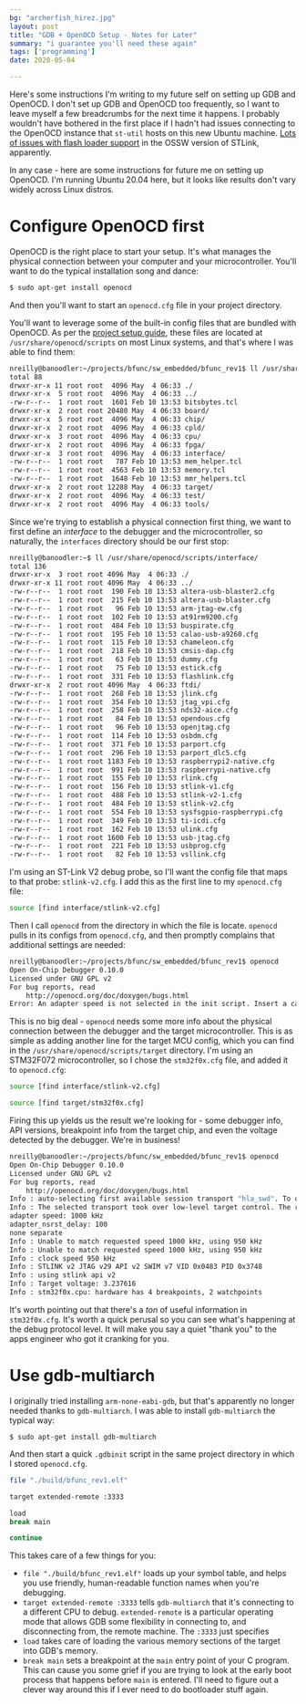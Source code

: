 ```yaml
---
bg: "archerfish_hirez.jpg"
layout: post
title: "GDB + OpenOCD Setup - Notes for Later"
summary: "i guarantee you'll need these again"
tags: ['programming']
date: 2020-05-04

---
```


Here's some instructions I'm writing to my future self on setting up GDB and OpenOCD. I don't set up GDB and OpenOCD too frequently, so I want to leave myself a few breadcrumbs for the next time it happens. I probably wouldn't have bothered in the first place if I hadn't had issues connecting to the OpenOCD instance that `st-util` hosts on this new Ubuntu machine. [Lots of issues with flash loader support](https://github.com/stlink-org/stlink/issues/356) in the OSSW version of STLink, apparently.

In any case - here are some instructions for future me on setting up OpenOCD. I'm running Ubuntu 20.04 here, but it looks like results don't vary widely across Linux distros. 

# Configure OpenOCD first

OpenOCD is the right place to start your setup. It's what manages the physical connection between your computer and your microcontroller. You'll want to do the typical installation song and dance:

```sh
$ sudo apt-get install openocd
```

And then you'll want to start an `openocd.cfg` file in your project directory. 

You'll want to leverage some of the built-in config files that are bundled with OpenOCD. As per the [project setup guide](http://openocd.org/doc/html/OpenOCD-Project-Setup.html#OpenOCD-Project-Setup), these files are located at `/usr/share/openocd/scripts` on most Linux systems, and that's where I was able to find them: 

```bash
nreilly@banoodler:~/projects/bfunc/sw_embedded/bfunc_rev1$ ll /usr/share/openocd/scripts/
total 88
drwxr-xr-x 11 root root  4096 May  4 06:33 ./
drwxr-xr-x  5 root root  4096 May  4 06:33 ../
-rw-r--r--  1 root root  1601 Feb 10 13:53 bitsbytes.tcl
drwxr-xr-x  2 root root 20480 May  4 06:33 board/
drwxr-xr-x  5 root root  4096 May  4 06:33 chip/
drwxr-xr-x  2 root root  4096 May  4 06:33 cpld/
drwxr-xr-x  3 root root  4096 May  4 06:33 cpu/
drwxr-xr-x  2 root root  4096 May  4 06:33 fpga/
drwxr-xr-x  3 root root  4096 May  4 06:33 interface/
-rw-r--r--  1 root root   787 Feb 10 13:53 mem_helper.tcl
-rw-r--r--  1 root root  4563 Feb 10 13:53 memory.tcl
-rw-r--r--  1 root root  1648 Feb 10 13:53 mmr_helpers.tcl
drwxr-xr-x  2 root root 12288 May  4 06:33 target/
drwxr-xr-x  2 root root  4096 May  4 06:33 test/
drwxr-xr-x  2 root root  4096 May  4 06:33 tools/
```

Since we're trying to establish a physical connection first thing, we want to first define an _interface_ to the debugger and the microcontroller, so naturally, the `interfaces` directory should be our first stop:

```bash
nreilly@banoodler:~$ ll /usr/share/openocd/scripts/interface/
total 136
drwxr-xr-x  3 root root 4096 May  4 06:33 ./
drwxr-xr-x 11 root root 4096 May  4 06:33 ../
-rw-r--r--  1 root root  190 Feb 10 13:53 altera-usb-blaster2.cfg
-rw-r--r--  1 root root  215 Feb 10 13:53 altera-usb-blaster.cfg
-rw-r--r--  1 root root   96 Feb 10 13:53 arm-jtag-ew.cfg
-rw-r--r--  1 root root  102 Feb 10 13:53 at91rm9200.cfg
-rw-r--r--  1 root root  484 Feb 10 13:53 buspirate.cfg
-rw-r--r--  1 root root  195 Feb 10 13:53 calao-usb-a9260.cfg
-rw-r--r--  1 root root  115 Feb 10 13:53 chameleon.cfg
-rw-r--r--  1 root root  218 Feb 10 13:53 cmsis-dap.cfg
-rw-r--r--  1 root root   63 Feb 10 13:53 dummy.cfg
-rw-r--r--  1 root root   75 Feb 10 13:53 estick.cfg
-rw-r--r--  1 root root  331 Feb 10 13:53 flashlink.cfg
drwxr-xr-x  2 root root 4096 May  4 06:33 ftdi/
-rw-r--r--  1 root root  268 Feb 10 13:53 jlink.cfg
-rw-r--r--  1 root root  354 Feb 10 13:53 jtag_vpi.cfg
-rw-r--r--  1 root root  258 Feb 10 13:53 nds32-aice.cfg
-rw-r--r--  1 root root   84 Feb 10 13:53 opendous.cfg
-rw-r--r--  1 root root   96 Feb 10 13:53 openjtag.cfg
-rw-r--r--  1 root root  114 Feb 10 13:53 osbdm.cfg
-rw-r--r--  1 root root  371 Feb 10 13:53 parport.cfg
-rw-r--r--  1 root root  296 Feb 10 13:53 parport_dlc5.cfg
-rw-r--r--  1 root root 1183 Feb 10 13:53 raspberrypi2-native.cfg
-rw-r--r--  1 root root  991 Feb 10 13:53 raspberrypi-native.cfg
-rw-r--r--  1 root root  155 Feb 10 13:53 rlink.cfg
-rw-r--r--  1 root root  156 Feb 10 13:53 stlink-v1.cfg
-rw-r--r--  1 root root  488 Feb 10 13:53 stlink-v2-1.cfg
-rw-r--r--  1 root root  484 Feb 10 13:53 stlink-v2.cfg
-rw-r--r--  1 root root  554 Feb 10 13:53 sysfsgpio-raspberrypi.cfg
-rw-r--r--  1 root root  349 Feb 10 13:53 ti-icdi.cfg
-rw-r--r--  1 root root  162 Feb 10 13:53 ulink.cfg
-rw-r--r--  1 root root 1600 Feb 10 13:53 usb-jtag.cfg
-rw-r--r--  1 root root  221 Feb 10 13:53 usbprog.cfg
-rw-r--r--  1 root root   82 Feb 10 13:53 vsllink.cfg
```

I'm using an ST-Link V2 debug probe, so I'll want the config file that maps to that probe: `stlink-v2.cfg`. I add this as the first line to my `openocd.cfg` file:

```bash
source [find interface/stlink-v2.cfg]
```

Then I call `openocd` from the directory in which the file is locate. `openocd` pulls in its configs from `openocd.cfg`, and then promptly complains that additional settings are needed:

```bash
nreilly@banoodler:~/projects/bfunc/sw_embedded/bfunc_rev1$ openocd 
Open On-Chip Debugger 0.10.0
Licensed under GNU GPL v2
For bug reports, read
	http://openocd.org/doc/doxygen/bugs.html
Error: An adapter speed is not selected in the init script. Insert a call to adapter_khz or jtag_rclk to proceed.

```

This is no big deal - `openocd` needs some more info about the physical connection between the debugger and the target microcontroller. This is as simple as adding another line for the target MCU config, which you can find in the `/usr/share/openocd/scripts/target` directory. I'm using an STM32F072 microcontroller, so I chose the `stm32f0x.cfg` file, and added it to `openocd.cfg`:

```bash
source [find interface/stlink-v2.cfg]

source [find target/stm32f0x.cfg]
```

Firing this up yields us the result we're looking for - some debugger info, API versions, breakpoint info from the target chip, and even the voltage detected by the debugger. We're in business!

```bash
nreilly@banoodler:~/projects/bfunc/sw_embedded/bfunc_rev1$ openocd
Open On-Chip Debugger 0.10.0
Licensed under GNU GPL v2
For bug reports, read
	http://openocd.org/doc/doxygen/bugs.html
Info : auto-selecting first available session transport "hla_swd". To override use 'transport select <transport>'.
Info : The selected transport took over low-level target control. The results might differ compared to plain JTAG/SWD
adapter speed: 1000 kHz
adapter_nsrst_delay: 100
none separate
Info : Unable to match requested speed 1000 kHz, using 950 kHz
Info : Unable to match requested speed 1000 kHz, using 950 kHz
Info : clock speed 950 kHz
Info : STLINK v2 JTAG v29 API v2 SWIM v7 VID 0x0483 PID 0x3748
Info : using stlink api v2
Info : Target voltage: 3.237616
Info : stm32f0x.cpu: hardware has 4 breakpoints, 2 watchpoints


```

It's worth pointing out that there's a *ton* of useful information in `stm32f0x.cfg`. It's worth a quick perusal so you can see what's happening at the debug protocol level. It will make you say a quiet "thank you" to the apps engineer who got it cranking for you.  

# Use gdb-multiarch

I originally tried installing `arm-none-eabi-gdb`, but that's apparently no longer needed thanks to `gdb-multiarch`. I was able to install `gdb-multiarch` the typical way:

```
$ sudo apt-get install gdb-multiarch
```

And then start a quick `.gdbinit` script in the same project directory in which I stored `openocd.cfg`. 

```bash
file "./build/bfunc_rev1.elf"

target extended-remote :3333

load
break main

continue
```

This takes care of a few things for you:

* `file "./build/bfunc_rev1.elf"` loads up your symbol table, and helps you use friendly, human-readable function names when you're debugging.
* `target extended-remote :3333` tells `gdb-multiarch` that it's connecting to a different CPU to debug. `extended-remote` is a particular operating mode that allows GDB some flexibility in connecting to, and disconnecting from, the remote machine. The `:3333` just specifies
* `load` takes care of loading the various memory sections of the target into GDB's memory. 
* `break main` sets a breakpoint at the `main` entry point of your C program. This can cause you some grief if you are trying to look at the early boot process that happens before `main` is entered. I'll need to figure out a clever way around this if I ever need to do bootloader stuff again.